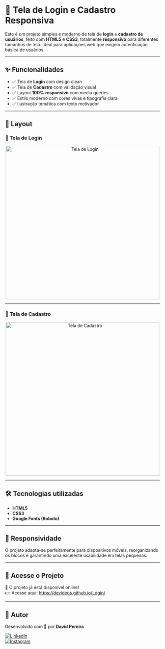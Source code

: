 # 🚀 Tela de Login e Cadastro Responsiva

Este é um projeto simples e moderno de tela de **login** e **cadastro de usuários**, feito com **HTML5** e **CSS3**, totalmente **responsivo** para diferentes tamanhos de tela. Ideal para aplicações web que exigem autenticação básica de usuários.

---

## ✨ Funcionalidades

- ✅ Tela de **Login** com design clean
- ✅ Tela de **Cadastro** com validação visual
- ✅ Layout **100% responsivo** com media queries
- ✅ Estilo moderno com cores vivas e tipografia clara
- ✅ Ilustração temática com texto motivador

---

## 📸 Layout

### 🔐 Tela de Login

<p align="center">
  <img width="500" alt="Tela de Login" src="https://github.com/user-attachments/assets/73d545e4-7db9-40ed-9dbf-aeb6da92b5cc" />
</p>

---

### 📝 Tela de Cadastro

<p align="center">
  <img width="500" alt="Tela de Cadastro" src="https://github.com/user-attachments/assets/43a115d0-f8f5-4e07-9796-cbb1d0a29882" />
</p>


---

## 🛠️ Tecnologias utilizadas

- **HTML5**
- **CSS3**
- **Google Fonts (Roboto)**

---

## 📱 Responsividade

O projeto adapta-se perfeitamente para dispositivos móveis, reorganizando os blocos e garantindo uma excelente usabilidade em telas pequenas.

---

## 🔗 Acesse o Projeto

🚀 O projeto já está disponível online!  
👉 Acesse aqui: https://devideos.github.io/Login/

---

## 👤 Autor

Desenvolvido com 💙 por **David Pereira**

[![LinkedIn](https://img.shields.io/badge/-LinkedIn-0A66C2?style=for-the-badge&logo=linkedin&logoColor=white)](https://www.linkedin.com/in/https://www.linkedin.com/in/davidpereira-dev/)  
[![Instagram](https://img.shields.io/badge/-Instagram-E4405F?style=for-the-badge&logo=instagram&logoColor=white)](https://www.instagram.com/BadevTche)


